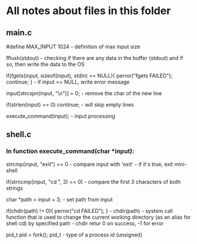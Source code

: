 # All notes about files in this folder

## main.c

#define MAX_INPUT 1024 - definition of max input size

fflush(stdout) - checking if there are any data in the buffer (stdout) and if so, then write the data to the OS

if(fgets(input, sizeof(input), stdin) == NULL){
            perror("fgets FAILED");
            continue;
        }
        - if input == NULL, write error message

input[strcspn(input, "\n")] = 0; - remove the char of the new line

if(strlen(input) == 0)
            continue;
            - will skip empty lines

execute_command(input); - input processing

## shell.c

### In function execute_command(char *input):

strcmp(input, "exit") == 0 - compare input with 'exit'
    - if it's true, exit mini-shell

if(strncmp(input, "cd ", 3) == 0) - compare the first 3 characters of both strings

char *path = input + 3; - set path from input

if(chdir(path) != 0){
            perror("cd FAILED");
        }
    - chdir(path) - system call function that is used to change the current working directory (as an alias for shell cd) by specified path
    - chdir retur 0 on success, -1 for error

pid_t pid = fork(); 
pid_t - type of a process id (unsigned)
